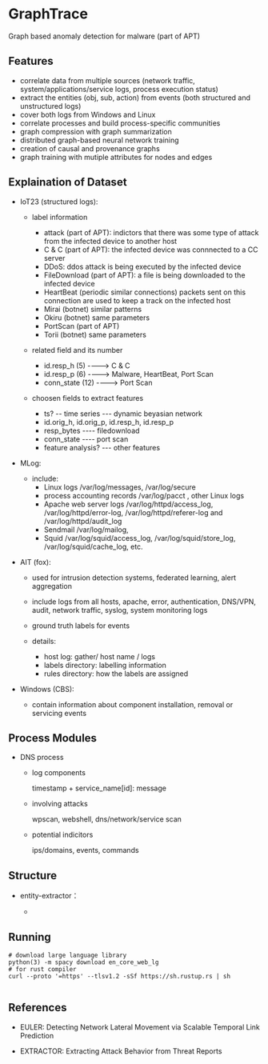 # GraphTrace
Graph based anomaly detection for malware (part of APT)

## Features
- correlate data from multiple sources (network traffic, system/applications/service logs, process execution status)
- extract the entities (obj, sub, action) from events (both structured and unstructured logs)
- cover both logs from Windows and Linux
- correlate processes and build process-specific communities
- graph compression with graph summarization
- distributed graph-based neural network training
- creation of causal and provenance graphs
- graph training with mutiple attributes for nodes and edges


## Explaination of Dataset

- IoT23 (structured logs):
    - label information
        - attack (part of APT):
            indictors that there was some type of attack from the infected device to another host
        - C & C (part of APT):
            the infected device was connnected to a CC server
        - DDoS:
            ddos attack is being executed by the infected device
        - FileDownload (part of APT):
            a file is being downloaded to the infected device
        - HeartBeat (periodic similar connections)
            packets sent on this connection are used to keep a track on the infected host 
        - Mirai (botnet)
            similar patterns
        - Okiru (botnet)
            same parameters
        - PortScan (part of APT)
        - Torii (botnet)
            same parameters

    - related field and its number
        - id.resp_h (5) ----> C & C
        - id.resp_p (6) ----> Malware, HeartBeat, Port Scan
        - conn_state (12) ----> Port Scan

    - choosen fields to extract features
        - ts? -- time series --- dynamic beyasian network
        - id.orig_h, id.orig_p, id.resp_h, id.resp_p
        - resp_bytes ---- filedownload
        - conn_state ---- port scan
        - feature analysis? --- other features

- MLog:

    - include:
        - Linux logs /var/log/messages, /var/log/secure 
        - process accounting records /var/log/pacct , other Linux logs
        - Apache web server logs /var/log/httpd/access_log, /var/log/httpd/error-log, /var/log/httpd/referer-log and /var/log/httpd/audit_log 
        - Sendmail /var/log/mailog, 
        - Squid /var/log/squid/access_log, /var/log/squid/store_log, /var/log/squid/cache_log, etc.

- AIT (fox):

    - used for intrusion detection systems, federated learning, alert aggregation

    - include logs from all hosts, apache, error, authentication, DNS/VPN, audit, network traffic, syslog, system monitoring logs

    - ground truth labels for events

    - details:
        - host log: gather/ host name / logs
        - labels directory: labelling information
        - rules directory: how the labels are assigned

- Windows (CBS):
    
    - contain information about component installation, removal or servicing events


## Process Modules

- DNS process
    - log components

        timestamp + service_name[id]: message

    - involving attacks

        wpscan, webshell, dns/network/service scan

    - potential indicitors

        ips/domains, events, commands


## Structure

- entity-extractor：

    - 

## Running

```
# download large language library
python(3) -m spacy download en_core_web_lg
# for rust compiler 
curl --proto '=https' --tlsv1.2 -sSf https://sh.rustup.rs | sh


```
 
## References

- EULER: Detecting Network Lateral Movement via Scalable Temporal Link Prediction

- EXTRACTOR: Extracting Attack Behavior from Threat Reports